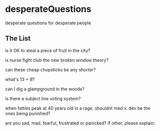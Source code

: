 # desperateQuestions
desperate questions for desperate people

## The List
is it OK to steal a piece of fruit in the city?

is nurse fight club the new broken window theory?

can these cheap chopsticks be any shorter?

what's 13 + 9?

can I dig a glampground in the woods?

is there a subject line voting system?

when fatties peak at 40 years old in a rage, shouldnt med v. dev be the ones being punished?

are you sad, mad, fearful, frustrated or panicked? if other, please explain:
